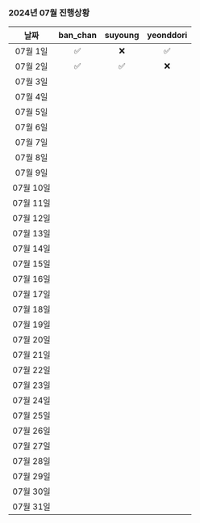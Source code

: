 ### 2024년 07월 진행상황
| 날짜 | ban_chan | suyoung | yeonddori |
|:---:|:---:|:---:|:---:|
| 07월 1일 | ✅ | ❌ | ✅ |
| 07월 2일 | ✅ | ✅ | ❌ |
| 07월 3일 | | | |
| 07월 4일 | | | |
| 07월 5일 | | | |
| 07월 6일 | | | |
| 07월 7일 | | | |
| 07월 8일 | | | |
| 07월 9일 | | | |
| 07월 10일 | | | |
| 07월 11일 | | | |
| 07월 12일 | | | |
| 07월 13일 | | | |
| 07월 14일 | | | |
| 07월 15일 | | | |
| 07월 16일 | | | |
| 07월 17일 | | | |
| 07월 18일 | | | |
| 07월 19일 | | | |
| 07월 20일 | | | |
| 07월 21일 | | | |
| 07월 22일 | | | |
| 07월 23일 | | | |
| 07월 24일 | | | |
| 07월 25일 | | | |
| 07월 26일 | | | |
| 07월 27일 | | | |
| 07월 28일 | | | |
| 07월 29일 | | | |
| 07월 30일 | | | |
| 07월 31일 | | | |

